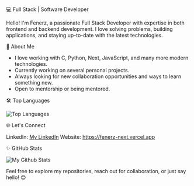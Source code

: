 💻 Full Stack | Software Developer

Hello! I'm Fenerz, a passionate Full Stack Developer with expertise in both frontend and backend development. I love solving problems, building applications, and staying up-to-date with the latest technologies.


🚀 About Me

- I love working with C, Python, Next, JavaScript, and many more modern technologies.
- Currently working on several personal projects.
- Always looking for new collaboration opportunities and ways to learn something new.
- Open to mentorship or being mentored.

🛠️ Top Languages

![Top Languages](https://github-readme-stats.vercel.app/api/top-langs/?username=Fenerz07&layout=compact&theme=radical)


🌐 Let's Connect

LinkedIn: [My LinkedIn](https://www.linkedin.com/in/hugo-matyla/)
Website: https://fenerz-next.vercel.app


✨ GitHub Stats

![My Github Stats](https://github-readme-stats.vercel.app/api?username=Fenerz07&show_icons=true&hide=stars&count_private=true&theme=radical)


Feel free to explore my repositories, reach out for collaboration, or just say hello! 😊
